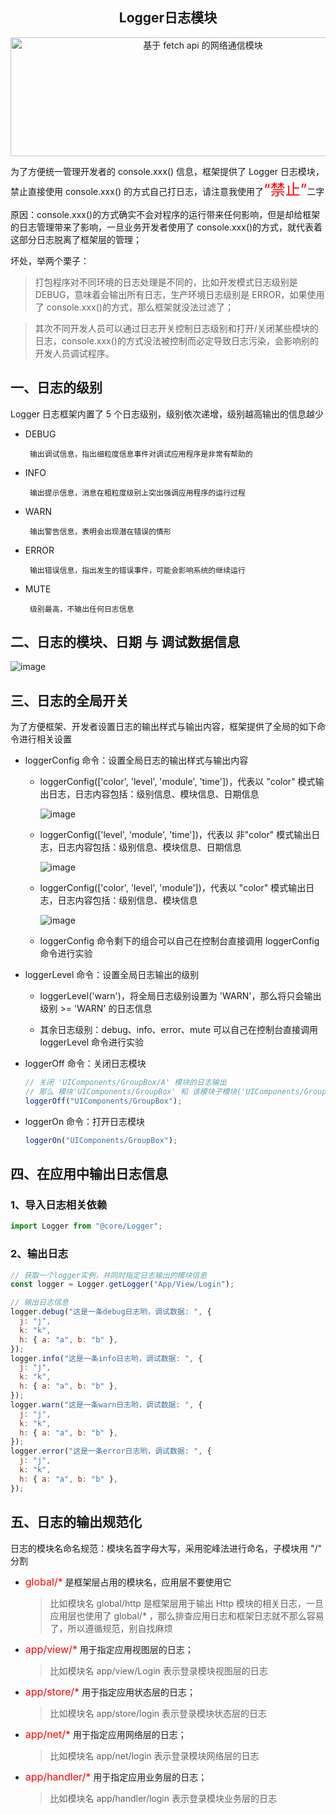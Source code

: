 <h2 align="center">Logger日志模块</h2>
<p align="center"><img width="600" height="190" src="https://github.com/linmingdao/v-bonjure/blob/doc/assets/logger_icon.png" alt="基于 fetch api 的网络通信模块"></p>

为了方便统一管理开发者的 console.xxx() 信息，框架提供了 Logger 日志模块，禁止直接使用 console.xxx() 的方式自己打日志，请注意我使用了<font color=red size=5>“禁止”</font>二字

原因：console.xxx()的方式确实不会对程序的运行带来任何影响，但是却给框架的日志管理带来了影响，一旦业务开发者使用了 console.xxx()的方式，就代表着这部分日志脱离了框架层的管理；

坏处，举两个栗子：

> 打包程序对不同环境的日志处理是不同的，比如开发模式日志级别是 DEBUG，意味着会输出所有日志，生产环境日志级别是 ERROR，如果使用了 console.xxx()的方式，那么框架就没法过滤了；

> 其次不同开发人员可以通过日志开关控制日志级别和打开/关闭某些模块的日志，console.xxx()的方式没法被控制而必定导致日志污染，会影响别的开发人员调试程序。

## 一、日志的级别

Logger 日志框架内置了 5 个日志级别，级别依次递增，级别越高输出的信息越少

- DEBUG

       输出调试信息，指出细粒度信息事件对调试应用程序是非常有帮助的

- INFO

       输出提示信息，消息在粗粒度级别上突出强调应用程序的运行过程

- WARN

       输出警告信息，表明会出现潜在错误的情形

- ERROR

       输出错误信息，指出发生的错误事件，可能会影响系统的继续运行

- MUTE

       级别最高，不输出任何日志信息

## 二、日志的模块、日期 与 调试数据信息

![image](https://github.com/linmingdao/v-bonjure/blob/doc/assets/logger.png)

## 三、日志的全局开关

为了方便框架、开发者设置日志的输出样式与输出内容，框架提供了全局的如下命令进行相关设置

- loggerConfig 命令：设置全局日志的输出样式与输出内容

  - loggerConfig(['color', 'level', 'module', 'time'])，代表以 "color" 模式输出日志，日志内容包括：级别信息、模块信息、日期信息

    ![image](https://github.com/linmingdao/v-bonjure/blob/doc/assets/sherry_all.png)

  - loggerConfig(['level', 'module', 'time'])，代表以 非"color" 模式输出日志，日志内容包括：级别信息、模块信息、日期信息

    ![image](https://github.com/linmingdao/v-bonjure/blob/doc/assets/sherry_no_color.png)

  - loggerConfig(['color', 'level', 'module'])，代表以 "color" 模式输出日志，日志内容包括：级别信息、模块信息

    ![image](https://github.com/linmingdao/v-bonjure/blob/doc/assets/sherry_level_module.png)

  - loggerConfig 命令剩下的组合可以自己在控制台直接调用 loggerConfig 命令进行实验

- loggerLevel 命令：设置全局日志输出的级别

  - loggerLevel('warn')，将全局日志级别设置为 'WARN'，那么将只会输出 级别 >= 'WARN' 的日志信息

  - 其余日志级别：debug、info、error、mute 可以自己在控制台直接调用 loggerLevel 命令进行实验

- loggerOff 命令：关闭日志模块

  ```js
  // 关闭 'UIComponents/GroupBox/A' 模块的日志输出
  // 那么 模块'UIComponents/GroupBox' 和 该模块子模块('UIComponents/GroupBox/*') 都将不再输出日志
  loggerOff("UIComponents/GroupBox");
  ```

- loggerOn 命令：打开日志模块
  ```js
  loggerOn("UIComponents/GroupBox");
  ```

## 四、在应用中输出日志信息

### 1、导入日志相关依赖

```js
import Logger from "@core/Logger";
```

### 2、输出日志

```js
// 获取一个logger实例，并同时指定日志输出的模块信息
const logger = Logger.getLogger("App/View/Login");

// 输出日志信息
logger.debug("这是一条debug日志哟，调试数据: ", {
  j: "j",
  k: "k",
  h: { a: "a", b: "b" },
});
logger.info("这是一条info日志哟，调试数据: ", {
  j: "j",
  k: "k",
  h: { a: "a", b: "b" },
});
logger.warn("这是一条warn日志哟，调试数据: ", {
  j: "j",
  k: "k",
  h: { a: "a", b: "b" },
});
logger.error("这是一条error日志哟，调试数据: ", {
  j: "j",
  k: "k",
  h: { a: "a", b: "b" },
});
```

## 五、日志的输出规范化

日志的模块名命名规范：模块名首字母大写，采用驼峰法进行命名，子模块用 "/" 分割

- <font color=red size=3>global/\*</font> 是框架层占用的模块名，应用层不要使用它

  > 比如模块名 global/http 是框架层用于输出 Http 模块的相关日志，一旦应用层也使用了 global/\* ，那么排查应用日志和框架日志就不那么容易了，所以遵循规范，别自找麻烦

- <font color=red size=3>app/view/\*</font> 用于指定应用视图层的日志；

  > 比如模块名 app/view/Login 表示登录模块视图层的日志

- <font color=red size=3>app/store/\*</font> 用于指定应用状态层的日志；

  > 比如模块名 app/store/login 表示登录模块状态层的日志

- <font color=red size=3>app/net/\*</font> 用于指定应用网络层的日志；

  > 比如模块名 app/net/login 表示登录模块网络层的日志

- <font color=red size=3>app/handler/\*</font> 用于指定应用业务层的日志；
  > 比如模块名 app/handler/login 表示登录模块业务层的日志
